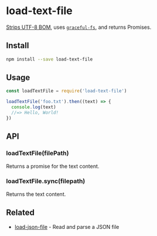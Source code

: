 # load-text-file

[Strips UTF-8 BOM](https://github.com/sindresorhus/strip-bom), uses [`graceful-fs`](https://github.com/isaacs/node-graceful-fs), and returns Promises.

## Install

```sh
npm install --save load-text-file
```

## Usage

```js
const loadTextFile = require('load-text-file')

loadTextFile('foo.txt').then((text) => {
  console.log(text)
  //=> Hello, World!
})
```

## API

### loadTextFile(filePath)

Returns a promise for the text content.

### loadTextFile.sync(filepath)

Returns the text content.

## Related

- [load-json-file](https://github.com/sindresorhus/load-json-file) - Read and parse a JSON file
